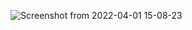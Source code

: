![Screenshot from 2022-04-01 15-08-23](https://user-images.githubusercontent.com/79419141/161260499-3231fbc7-9806-4f5e-b238-3fe7d561af52.png)
